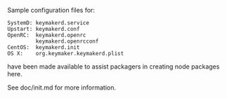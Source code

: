 Sample configuration files for:
```
SystemD: keymakerd.service
Upstart: keymakerd.conf
OpenRC:  keymakerd.openrc
         keymakerd.openrcconf
CentOS:  keymakerd.init
OS X:    org.keymaker.keymakerd.plist
```
have been made available to assist packagers in creating node packages here.

See doc/init.md for more information.
